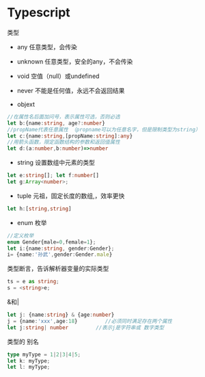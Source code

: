 # Typescript

类型

- any	任意类型，会传染
- unknown    任意类型，安全的any，不会传染

- void	 空值（null）或undefined
- never    不能是任何值，永远不会返回结果

- objext	 

```typescript
//在属性名后面加问号，表示属性可选，否则必选
let b:{name:string, age?:number}
//propName代表任意属性 （propname可以为任意名字，但是限制类型为string）
let c:{name:string,[propName:string]:any}
//用箭头函数，限定函数结构的参数和返回值属性
let d:(a:number,b:number)=>number
```

- string	设置数组中元素的类型

```typescript
let e:string[]; let f:number[]
let g:Array<number>;
```

- tuple	元祖，固定长度的数组,，效率更快

```typescript
let h:[string,string]
```

- enum    枚举

```typescript
//定义枚举
enum Gender{male=0,female=1};
let i:{name:string, gender:Gender};
i= {name:'孙武',gender:Gender.male}
```



类型断言，告诉解析器变量的实际类型

```typescript
ts = e as string;
s = <string>e;
```

&和|

```typescript
let j: {name:string} & {age:number}
j = {name:'xxx',age:18}			//必须同时满足存在两个属性
let j:string| number         //表示j是字符串或 数字类型
```

类型的 别名

```typescript
type myType = 1|2|3|4|5;
let k: myType;
let l: myType;
```

